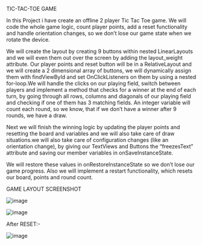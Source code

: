 TIC-TAC-TOE GAME

In this Project i have create an offline 2 player Tic Tac Toe game. We will code the whole game logic, count player points, add a reset functionality and handle orientation changes, so we don’t lose our game state when we rotate the device.

We will create the layout by creating 9 buttons within nested LinearLayouts and we will even them out over the screen by adding the layout_weight attribute. Our player points and reset button will be in a RelativeLayout and we will create a 2 dimensional array of buttons, we will dynamically assign them with findViewById and set OnClickListeners on them by using a nested for-loop.We will handle the clicks on our playing field, switch between players and implement a method that checks for a winner at the end of each turn, by going through all rows, columns and diagonals of our playing field and checking if one of them has 3 matching fields. An integer variable will count each round, so we know, that if we don’t have a winner after 9 rounds, we have a draw.

Next we will finish the winning logic by updating the player points and resetting the board and variables and we will also take care of draw situations.we will also take care of configuration changes (like an orientation change), by giving our TextViews and Buttons the “freezesText” attribute and saving our member variables in onSaveInstanceState. 

We will restore these values in onRestoreInstanceState so we don’t lose our game progress.
Also we will implement a restart functionality, which resets our board, points and round count.

GAME LAYOUT SCREENSHOT

![image](https://user-images.githubusercontent.com/59703066/119693025-86f55280-be69-11eb-8657-61bc17b120aa.png)

![image](https://user-images.githubusercontent.com/59703066/119693177-abe9c580-be69-11eb-9184-65b7b3a4d9b8.png)

After RESET:-

![image](https://user-images.githubusercontent.com/59703066/119693274-befc9580-be69-11eb-94c3-d584f3459cce.png)




